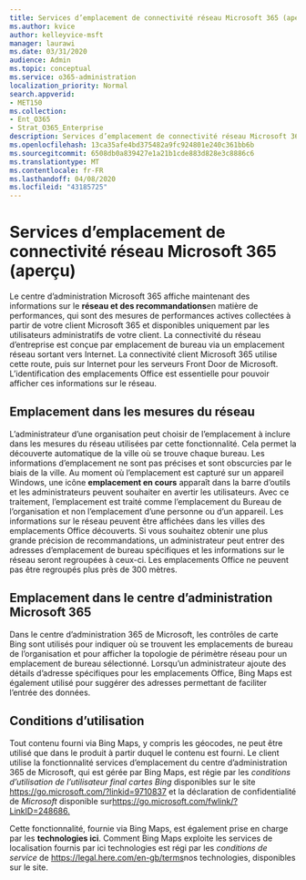 ```yaml
---
title: Services d’emplacement de connectivité réseau Microsoft 365 (aperçu)
ms.author: kvice
author: kelleyvice-msft
manager: laurawi
ms.date: 03/31/2020
audience: Admin
ms.topic: conceptual
ms.service: o365-administration
localization_priority: Normal
search.appverid:
- MET150
ms.collection:
- Ent_O365
- Strat_O365_Enterprise
description: Services d’emplacement de connectivité réseau Microsoft 365 (aperçu)
ms.openlocfilehash: 13ca35afe4bd375482a9fc924801e240c361bb6b
ms.sourcegitcommit: 6508db0a839427e1a21b1cde883d828e3c8886c6
ms.translationtype: MT
ms.contentlocale: fr-FR
ms.lasthandoff: 04/08/2020
ms.locfileid: "43185725"
---
```

# <a name="microsoft-365-network-connectivity-location-services-preview"></a>Services d’emplacement de connectivité réseau Microsoft 365 (aperçu)

Le centre d’administration Microsoft 365 affiche maintenant des informations sur le **réseau et des recommandations**en matière de performances, qui sont des mesures de performances actives collectées à partir de votre client Microsoft 365 et disponibles uniquement par les utilisateurs administratifs de votre client. La connectivité du réseau d’entreprise est conçue par emplacement de bureau via un emplacement réseau sortant vers Internet. La connectivité client Microsoft 365 utilise cette route, puis sur Internet pour les serveurs Front Door de Microsoft. L’identification des emplacements Office est essentielle pour pouvoir afficher ces informations sur le réseau.

## <a name="location-in-network-measurements"></a>Emplacement dans les mesures du réseau

L’administrateur d’une organisation peut choisir de l’emplacement à inclure dans les mesures du réseau utilisées par cette fonctionnalité. Cela permet la découverte automatique de la ville où se trouve chaque bureau. Les informations d’emplacement ne sont pas précises et sont obscurcies par le biais de la ville. Au moment où l’emplacement est capturé sur un appareil Windows, une icône **emplacement en cours** apparaît dans la barre d’outils et les administrateurs peuvent souhaiter en avertir les utilisateurs. Avec ce traitement, l’emplacement est traité comme l’emplacement du Bureau de l’organisation et non l’emplacement d’une personne ou d’un appareil. Les informations sur le réseau peuvent être affichées dans les villes des emplacements Office découverts. Si vous souhaitez obtenir une plus grande précision de recommandations, un administrateur peut entrer des adresses d’emplacement de bureau spécifiques et les informations sur le réseau seront regroupées à ceux-ci. Les emplacements Office ne peuvent pas être regroupés plus près de 300 mètres.

## <a name="location-in-the-microsoft-365-admin-center"></a>Emplacement dans le centre d’administration Microsoft 365

Dans le centre d’administration 365 de Microsoft, les contrôles de carte Bing sont utilisés pour indiquer où se trouvent les emplacements de bureau de l’organisation et pour afficher la topologie de périmètre réseau pour un emplacement de bureau sélectionné. Lorsqu’un administrateur ajoute des détails d’adresse spécifiques pour les emplacements Office, Bing Maps est également utilisé pour suggérer des adresses permettant de faciliter l’entrée des données.

## <a name="terms-of-use"></a>Conditions d’utilisation

Tout contenu fourni via Bing Maps, y compris les géocodes, ne peut être utilisé que dans le produit à partir duquel le contenu est fourni. Le client utilise la fonctionnalité services d’emplacement du centre d’administration 365 de Microsoft, qui est gérée par Bing Maps, est régie par les _conditions d’utilisation de l’utilisateur final cartes Bing_ disponibles sur le site <https://go.microsoft.com/?linkid=9710837> et la déclaration de confidentialité de _Microsoft_ disponible sur<https://go.microsoft.com/fwlink/?LinkID=248686.>

Cette fonctionnalité, fournie via Bing Maps, est également prise en charge par les **technologies ici**. Comment Bing Maps exploite les services de localisation fournis par ici technologies est régi par les _conditions de service_ de <https://legal.here.com/en-gb/terms>nos technologies, disponibles sur le site.
